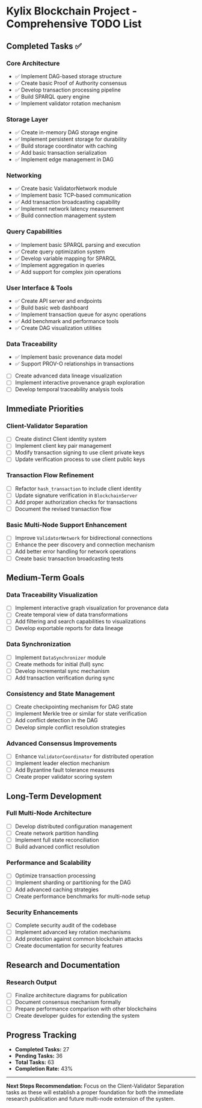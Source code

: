 # Kylix Blockchain Project - Comprehensive TODO List

## Completed Tasks ✅

### Core Architecture
- ✅ Implement DAG-based storage structure
- ✅ Create basic Proof of Authority consensus
- ✅ Develop transaction processing pipeline
- ✅ Build SPARQL query engine
- ✅ Implement validator rotation mechanism

### Storage Layer
- ✅ Create in-memory DAG storage engine
- ✅ Implement persistent storage for durability
- ✅ Build storage coordinator with caching
- ✅ Add basic transaction serialization
- ✅ Implement edge management in DAG

### Networking
- ✅ Create basic ValidatorNetwork module
- ✅ Implement basic TCP-based communication
- ✅ Add transaction broadcasting capability
- ✅ Implement network latency measurement
- ✅ Build connection management system

### Query Capabilities
- ✅ Implement basic SPARQL parsing and execution
- ✅ Create query optimization system
- ✅ Develop variable mapping for SPARQL
- ✅ Implement aggregation in queries
- ✅ Add support for complex join operations

### User Interface & Tools
- ✅ Create API server and endpoints
- ✅ Build basic web dashboard
- ✅ Implement transaction queue for async operations
- ✅ Add benchmark and performance tools
- ✅ Create DAG visualization utilities

### Data Traceability
- ✅ Implement basic provenance data model
- ✅ Support PROV-O relationships in transactions
- [ ] Create advanced data lineage visualization
- [ ] Implement interactive provenance graph exploration
- [ ] Develop temporal traceability analysis tools

## Immediate Priorities

### Client-Validator Separation
- [ ] Create distinct Client identity system
- [ ] Implement client key pair management
- [ ] Modify transaction signing to use client private keys
- [ ] Update verification process to use client public keys

### Transaction Flow Refinement
- [ ] Refactor `hash_transaction` to include client identity
- [ ] Update signature verification in `BlockchainServer`
- [ ] Add proper authorization checks for transactions
- [ ] Document the revised transaction flow

### Basic Multi-Node Support Enhancement
- [ ] Improve `ValidatorNetwork` for bidirectional connections
- [ ] Enhance the peer discovery and connection mechanism
- [ ] Add better error handling for network operations
- [ ] Create basic transaction broadcasting tests

## Medium-Term Goals

### Data Traceability Visualization
- [ ] Implement interactive graph visualization for provenance data
- [ ] Create temporal view of data transformations
- [ ] Add filtering and search capabilities to visualizations
- [ ] Develop exportable reports for data lineage

### Data Synchronization
- [ ] Implement `DataSynchronizer` module
- [ ] Create methods for initial (full) sync
- [ ] Develop incremental sync mechanism
- [ ] Add transaction verification during sync

### Consistency and State Management
- [ ] Create checkpointing mechanism for DAG state
- [ ] Implement Merkle tree or similar for state verification
- [ ] Add conflict detection in the DAG
- [ ] Develop simple conflict resolution strategies

### Advanced Consensus Improvements
- [ ] Enhance `ValidatorCoordinator` for distributed operation
- [ ] Implement leader election mechanism
- [ ] Add Byzantine fault tolerance measures
- [ ] Create proper validator scoring system

## Long-Term Development

### Full Multi-Node Architecture
- [ ] Develop distributed configuration management
- [ ] Create network partition handling
- [ ] Implement full state reconciliation
- [ ] Build advanced conflict resolution

### Performance and Scalability
- [ ] Optimize transaction processing
- [ ] Implement sharding or partitioning for the DAG
- [ ] Add advanced caching strategies
- [ ] Create performance benchmarks for multi-node setup

### Security Enhancements
- [ ] Complete security audit of the codebase
- [ ] Implement advanced key rotation mechanisms
- [ ] Add protection against common blockchain attacks
- [ ] Create documentation for security features

## Research and Documentation

### Research Output
- [ ] Finalize architecture diagrams for publication
- [ ] Document consensus mechanism formally
- [ ] Prepare performance comparison with other blockchains
- [ ] Create developer guides for extending the system

## Progress Tracking

- **Completed Tasks:** 27
- **Pending Tasks:** 36
- **Total Tasks:** 63
- **Completion Rate:** 43%

---

**Next Steps Recommendation:** Focus on the Client-Validator Separation tasks as these will establish a proper foundation for both the immediate research publication and future multi-node extension of the system.
